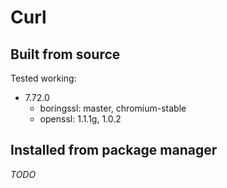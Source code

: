 # Curl

## Built from source

Tested working:

- 7.72.0
  - boringssl: master, chromium-stable
  - openssl: 1.1.1g, 1.0.2

## Installed from package manager

*TODO*
